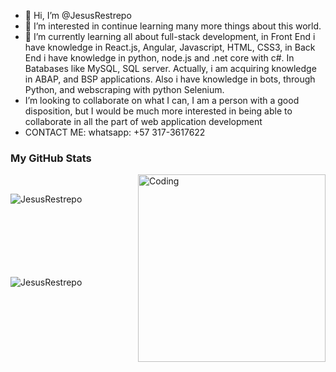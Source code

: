 - 👋 Hi, I’m @JesusRestrepo
- 👀 I’m interested in continue learning many more things about this world.
- 🌱 I’m currently learning all about full-stack development, in Front End i have knowledge in React.js, Angular, Javascript, HTML, CSS3, in Back End i have
knowledge in python, node.js and .net core with c#. In Batabases like MySQL, SQL server. Actually, i am acquiring knowledge in ABAP, and BSP applications. Also i have knowledge in bots, through Python, and webscraping with python Selenium.
- I’m looking to collaborate on what I can, I am a person with a good disposition, but I would be much
more interested in being able to collaborate in all the part of web application development
- CONTACT ME:  whatsapp: +57 317-3617622

<h3>My GitHub Stats</h3>
<img align="right" alt="Coding" width="300" src="https://cdn.dribbble.com/users/1277312/screenshots/14733298/media/39b1045e593737587dd60e42c8422d1f.gif" >
<br>


<p><img align="left" src="https://github-readme-stats.vercel.app/api/top-langs?username=anii693&show_icons=true&theme=dark&locale=en&layout=compact" alt="JesusRestrepo" /></p>

<br><br><br><br><br><br><br>
<p>&nbsp;<img align="left" src="https://github-readme-stats.vercel.app/api?username=anii693&show_icons=true&theme=dark&locale=en" alt="JesusRestrepo" /></p>
<br><br><br><br><br><br><br><br><br><br>
